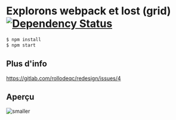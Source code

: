 # Explorons webpack et lost (grid) [![Dependency Status](https://gemnasium.com/badges/github.com/millette/rollodeqc-dev-profile.svg)](https://gemnasium.com/github.com/millette/rollodeqc-dev-profile)

```sh
$ npm install
$ npm start
```

## Plus d'info
<https://gitlab.com/rollodeqc/redesign/issues/4>

## Aperçu
![smaller](https://gitlab.com/rollodeqc/redesign/uploads/aecd2109e9963339ef35c451c01e23ce/smaller.jpg)

